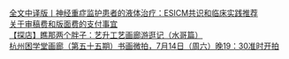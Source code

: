   
[全文中译版丨神经重症监护患者的液体治疗：ESICM共识和临床实践推荐](http://www.dianyue.me/archives/187/94m7hd9pabm8i4s9/)  
[关于审稿费和版面费的支付事宜](http://www.dianyue.me/archives/497/mfohuiyxdhw2586b/)  
[【探店】瞧那两个胖子：艺升工艺画廊游逛记（水哥篇）](http://www.dianyue.me/archives/946/5k06m40pm7sotrsz/)  
[杭州困学堂画廊（第五十五期）书画微拍，7月14日（周六）晚19：30准时开拍](http://www.dianyue.me/archives/681/ki6y29pq1gkterqf/)